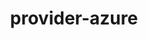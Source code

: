 ---
title: provider-azure
toc: true
weight: 404
indent: true
redirect_to: https://doc.crds.dev/github.com/crossplane/provider-azure
---